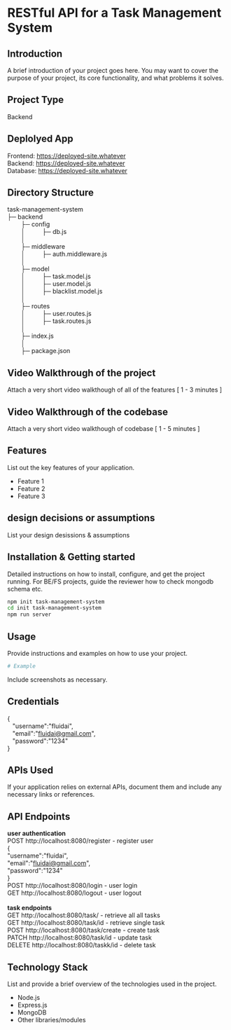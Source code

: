 # RESTful API for a Task Management System

## Introduction
A brief introduction of your project goes here. You may want to cover the purpose of your project, its core functionality, and what problems it solves.

## Project Type
Backend 

## Deplolyed App
Frontend: https://deployed-site.whatever<br/>
Backend: https://deployed-site.whatever<br/>
Database: https://deployed-site.whatever<br/>

## Directory Structure
task-management-system<br/>
├─ backend<br/>
    &nbsp;&nbsp;&nbsp;&nbsp;&nbsp;&nbsp;&nbsp;&nbsp;├─ config<br/>
    &nbsp;&nbsp;&nbsp;&nbsp;&nbsp;&nbsp;&nbsp;&nbsp;│&nbsp;&nbsp;&nbsp;&nbsp;&nbsp;&nbsp;&nbsp;&nbsp;&nbsp;&nbsp;├─ db.js<br/>
     &nbsp;&nbsp;&nbsp;&nbsp;&nbsp;&nbsp;&nbsp;&nbsp;│&nbsp;&nbsp;&nbsp;&nbsp;&nbsp;&nbsp;&nbsp;&nbsp;&nbsp;&nbsp;<br/>
    &nbsp;&nbsp;&nbsp;&nbsp;&nbsp;&nbsp;&nbsp;&nbsp;├─ middleware<br/>
    &nbsp;&nbsp;&nbsp;&nbsp;&nbsp;&nbsp;&nbsp;&nbsp;│&nbsp;&nbsp;&nbsp;&nbsp;&nbsp;&nbsp;&nbsp;&nbsp;&nbsp;&nbsp;├─ auth.middleware.js<br/>
     &nbsp;&nbsp;&nbsp;&nbsp;&nbsp;&nbsp;&nbsp;&nbsp;│&nbsp;&nbsp;&nbsp;&nbsp;&nbsp;&nbsp;&nbsp;&nbsp;&nbsp;&nbsp;<br/>
    &nbsp;&nbsp;&nbsp;&nbsp;&nbsp;&nbsp;&nbsp;&nbsp;├─ model<br/>
    &nbsp;&nbsp;&nbsp;&nbsp;&nbsp;&nbsp;&nbsp;&nbsp;│&nbsp;&nbsp;&nbsp;&nbsp;&nbsp;&nbsp;&nbsp;&nbsp;&nbsp;&nbsp;├─ task.model.js<br/>
    &nbsp;&nbsp;&nbsp;&nbsp;&nbsp;&nbsp;&nbsp;&nbsp;│&nbsp;&nbsp;&nbsp;&nbsp;&nbsp;&nbsp;&nbsp;&nbsp;&nbsp;&nbsp;├─ user.model.js<br/>
    &nbsp;&nbsp;&nbsp;&nbsp;&nbsp;&nbsp;&nbsp;&nbsp;│&nbsp;&nbsp;&nbsp;&nbsp;&nbsp;&nbsp;&nbsp;&nbsp;&nbsp;&nbsp;├─ blacklist.model.js<br/>
    &nbsp;&nbsp;&nbsp;&nbsp;&nbsp;&nbsp;&nbsp;&nbsp;│&nbsp;&nbsp;&nbsp;&nbsp;&nbsp;&nbsp;&nbsp;&nbsp;&nbsp;&nbsp;<br/>
    &nbsp;&nbsp;&nbsp;&nbsp;&nbsp;&nbsp;&nbsp;&nbsp;├─ routes<br/>
    &nbsp;&nbsp;&nbsp;&nbsp;&nbsp;&nbsp;&nbsp;&nbsp;│&nbsp;&nbsp;&nbsp;&nbsp;&nbsp;&nbsp;&nbsp;&nbsp;&nbsp;&nbsp;├─ user.routes.js<br/>
    &nbsp;&nbsp;&nbsp;&nbsp;&nbsp;&nbsp;&nbsp;&nbsp;│&nbsp;&nbsp;&nbsp;&nbsp;&nbsp;&nbsp;&nbsp;&nbsp;&nbsp;&nbsp;├─ task.routes.js<br/>
     &nbsp;&nbsp;&nbsp;&nbsp;&nbsp;&nbsp;&nbsp;&nbsp;│&nbsp;&nbsp;&nbsp;&nbsp;&nbsp;&nbsp;&nbsp;&nbsp;&nbsp;&nbsp;<br/>
    &nbsp;&nbsp;&nbsp;&nbsp;&nbsp;&nbsp;&nbsp;&nbsp;├─ index.js<br/>
     &nbsp;&nbsp;&nbsp;&nbsp;&nbsp;&nbsp;&nbsp;&nbsp;│&nbsp;&nbsp;&nbsp;&nbsp;&nbsp;&nbsp;&nbsp;&nbsp;&nbsp;&nbsp;<br/>
    &nbsp;&nbsp;&nbsp;&nbsp;&nbsp;&nbsp;&nbsp;&nbsp;├─ package.json<br/>

## Video Walkthrough of the project
Attach a very short video walkthough of all of the features [ 1 - 3 minutes ]

## Video Walkthrough of the codebase
Attach a very short video walkthough of codebase [ 1 - 5 minutes ]

## Features
List out the key features of your application.

- Feature 1
- Feature 2
- Feature 3

## design decisions or assumptions
List your design desissions & assumptions

## Installation & Getting started
Detailed instructions on how to install, configure, and get the project running. For BE/FS projects, guide the reviewer how to check mongodb schema etc.

```bash
npm init task-management-system
cd init task-management-system
npm run server
```

## Usage
Provide instructions and examples on how to use your project.

```bash
# Example
```

Include screenshots as necessary.

## Credentials
{<br/>
 &nbsp; &nbsp;"username":"fluidai",<br/>
 &nbsp; &nbsp;"email":"fluidai@gmail.com",<br/>
 &nbsp; &nbsp;"password":"1234"<br/>
}

## APIs Used
If your application relies on external APIs, document them and include any necessary links or references.

## API Endpoints
**user authentication**<br/>
POST http://localhost:8080/register - register user <br/>
{<br/>
"username":"fluidai",<br/>
"email":"fluidai@gmail.com",<br/>
"password":"1234"<br/>
}<br/>
POST http://localhost:8080/login - user login<br/>
GET http://localhost:8080/logout - user logout<br/>
<br/>
**task endpoints**<br/>
GET http://localhost:8080/task/ - retrieve all all tasks <br/>
GET http://localhost:8080/task/id - retrieve single task<br/>
POST http://localhost:8080/task/create - create task<br/>
PATCH http://localhost:8080/task/id - update task<br/>
DELETE http://localhost:8080/taskk/id - delete task<br/>

## Technology Stack
List and provide a brief overview of the technologies used in the project.

- Node.js
- Express.js
- MongoDB
- Other libraries/modules
